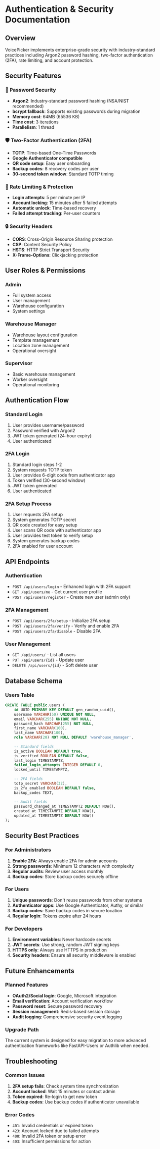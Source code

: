 # Authentication & Security Documentation

## Overview
VoicePicker implements enterprise-grade security with industry-standard practices including Argon2 password hashing, two-factor authentication (2FA), rate limiting, and account protection.

## Security Features

### 🔐 Password Security
- **Argon2**: Industry-standard password hashing (NSA/NIST recommended)
- **bcrypt fallback**: Supports existing passwords during migration
- **Memory cost**: 64MB (65536 KB)
- **Time cost**: 3 iterations
- **Parallelism**: 1 thread

### 🛡️ Two-Factor Authentication (2FA)
- **TOTP**: Time-based One-Time Passwords
- **Google Authenticator compatible**
- **QR code setup**: Easy user onboarding
- **Backup codes**: 8 recovery codes per user
- **30-second token window**: Standard TOTP timing

### 🚦 Rate Limiting & Protection
- **Login attempts**: 5 per minute per IP
- **Account locking**: 15 minutes after 5 failed attempts
- **Automatic unlock**: Time-based recovery
- **Failed attempt tracking**: Per-user counters

### 🔒 Security Headers
- **CORS**: Cross-Origin Resource Sharing protection
- **CSP**: Content Security Policy
- **HSTS**: HTTP Strict Transport Security
- **X-Frame-Options**: Clickjacking protection

## User Roles & Permissions

### Admin
- Full system access
- User management
- Warehouse configuration
- System settings

### Warehouse Manager  
- Warehouse layout configuration
- Template management
- Location zone management
- Operational oversight

### Supervisor
- Basic warehouse management
- Worker oversight
- Operational monitoring

## Authentication Flow

### Standard Login
1. User provides username/password
2. Password verified with Argon2
3. JWT token generated (24-hour expiry)
4. User authenticated

### 2FA Login
1. Standard login steps 1-2
2. System requests TOTP token
3. User provides 6-digit code from authenticator app
4. Token verified (30-second window)
5. JWT token generated
6. User authenticated

### 2FA Setup Process
1. User requests 2FA setup
2. System generates TOTP secret
3. QR code created for easy setup
4. User scans QR code with authenticator app
5. User provides test token to verify setup
6. System generates backup codes
7. 2FA enabled for user account

## API Endpoints

### Authentication
- `POST /api/users/login` - Enhanced login with 2FA support
- `GET /api/users/me` - Get current user profile
- `POST /api/users/register` - Create new user (admin only)

### 2FA Management
- `POST /api/users/2fa/setup` - Initialize 2FA setup
- `POST /api/users/2fa/verify` - Verify and enable 2FA
- `POST /api/users/2fa/disable` - Disable 2FA

### User Management
- `GET /api/users/` - List all users
- `PUT /api/users/{id}` - Update user
- `DELETE /api/users/{id}` - Soft delete user

## Database Schema

### Users Table
```sql
CREATE TABLE public.users (
    id UUID PRIMARY KEY DEFAULT gen_random_uuid(),
    username VARCHAR(50) UNIQUE NOT NULL,
    email VARCHAR(255) UNIQUE NOT NULL,
    password_hash VARCHAR(255) NOT NULL,
    first_name VARCHAR(100),
    last_name VARCHAR(100),
    role VARCHAR(20) NOT NULL DEFAULT 'warehouse_manager',
    
    -- Standard fields
    is_active BOOLEAN DEFAULT true,
    is_verified BOOLEAN DEFAULT false,
    last_login TIMESTAMPTZ,
    failed_login_attempts INTEGER DEFAULT 0,
    locked_until TIMESTAMPTZ,
    
    -- 2FA fields
    totp_secret VARCHAR(32),
    is_2fa_enabled BOOLEAN DEFAULT false,
    backup_codes TEXT,
    
    -- Audit fields
    password_changed_at TIMESTAMPTZ DEFAULT NOW(),
    created_at TIMESTAMPTZ DEFAULT NOW(),
    updated_at TIMESTAMPTZ DEFAULT NOW()
);
```

## Security Best Practices

### For Administrators
1. **Enable 2FA**: Always enable 2FA for admin accounts
2. **Strong passwords**: Minimum 12 characters with complexity
3. **Regular audits**: Review user access monthly
4. **Backup codes**: Store backup codes securely offline

### For Users
1. **Unique passwords**: Don't reuse passwords from other systems
2. **Authenticator apps**: Use Google Authenticator, Authy, or similar
3. **Backup codes**: Save backup codes in secure location
4. **Regular login**: Tokens expire after 24 hours

### For Developers
1. **Environment variables**: Never hardcode secrets
2. **JWT secrets**: Use strong, random JWT signing keys
3. **HTTPS only**: Always use HTTPS in production
4. **Security headers**: Ensure all security middleware is enabled

## Future Enhancements

### Planned Features
- **OAuth2/Social login**: Google, Microsoft integration
- **Email verification**: Account verification workflow
- **Password reset**: Secure password recovery
- **Session management**: Redis-based session storage
- **Audit logging**: Comprehensive security event logging

### Upgrade Path
The current system is designed for easy migration to more advanced authentication frameworks like FastAPI-Users or Authlib when needed.

## Troubleshooting

### Common Issues
1. **2FA setup fails**: Check system time synchronization
2. **Account locked**: Wait 15 minutes or contact admin
3. **Token expired**: Re-login to get new token
4. **Backup codes**: Use backup codes if authenticator unavailable

### Error Codes
- `401`: Invalid credentials or expired token
- `423`: Account locked due to failed attempts
- `400`: Invalid 2FA token or setup error
- `403`: Insufficient permissions for action